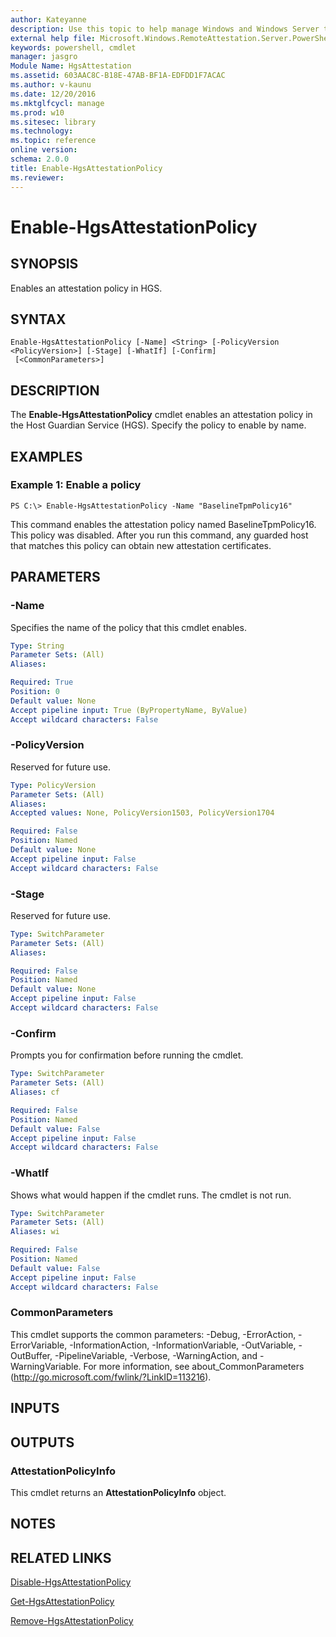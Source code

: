 ```yaml
---
author: Kateyanne
description: Use this topic to help manage Windows and Windows Server technologies with Windows PowerShell.
external help file: Microsoft.Windows.RemoteAttestation.Server.PowerShell.dll-Help.xml
keywords: powershell, cmdlet
manager: jasgro
Module Name: HgsAttestation
ms.assetid: 603AAC8C-B18E-47AB-BF1A-EDFDD1F7ACAC
ms.author: v-kaunu
ms.date: 12/20/2016
ms.mktglfcycl: manage
ms.prod: w10
ms.sitesec: library
ms.technology: 
ms.topic: reference
online version: 
schema: 2.0.0
title: Enable-HgsAttestationPolicy
ms.reviewer:
---
```


# Enable-HgsAttestationPolicy

## SYNOPSIS
Enables an attestation policy in HGS.

## SYNTAX

```
Enable-HgsAttestationPolicy [-Name] <String> [-PolicyVersion <PolicyVersion>] [-Stage] [-WhatIf] [-Confirm]
 [<CommonParameters>]
```

## DESCRIPTION
The **Enable-HgsAttestationPolicy** cmdlet enables an attestation policy in the Host Guardian Service (HGS).
Specify the policy to enable by name.

## EXAMPLES

### Example 1: Enable a policy
```
PS C:\> Enable-HgsAttestationPolicy -Name "BaselineTpmPolicy16"
```

This command enables the attestation policy named BaselineTpmPolicy16.
This policy was disabled.
After you run this command, any guarded host that matches this policy can obtain new attestation certificates.

## PARAMETERS

### -Name
Specifies the name of the policy that this cmdlet enables.

```yaml
Type: String
Parameter Sets: (All)
Aliases: 

Required: True
Position: 0
Default value: None
Accept pipeline input: True (ByPropertyName, ByValue)
Accept wildcard characters: False
```

### -PolicyVersion
Reserved for future use.

```yaml
Type: PolicyVersion
Parameter Sets: (All)
Aliases: 
Accepted values: None, PolicyVersion1503, PolicyVersion1704

Required: False
Position: Named
Default value: None
Accept pipeline input: False
Accept wildcard characters: False
```

### -Stage
Reserved for future use.

```yaml
Type: SwitchParameter
Parameter Sets: (All)
Aliases: 

Required: False
Position: Named
Default value: None
Accept pipeline input: False
Accept wildcard characters: False
```

### -Confirm
Prompts you for confirmation before running the cmdlet.

```yaml
Type: SwitchParameter
Parameter Sets: (All)
Aliases: cf

Required: False
Position: Named
Default value: False
Accept pipeline input: False
Accept wildcard characters: False
```

### -WhatIf
Shows what would happen if the cmdlet runs.
The cmdlet is not run.

```yaml
Type: SwitchParameter
Parameter Sets: (All)
Aliases: wi

Required: False
Position: Named
Default value: False
Accept pipeline input: False
Accept wildcard characters: False
```

### CommonParameters
This cmdlet supports the common parameters: -Debug, -ErrorAction, -ErrorVariable, -InformationAction, -InformationVariable, -OutVariable, -OutBuffer, -PipelineVariable, -Verbose, -WarningAction, and -WarningVariable. For more information, see about_CommonParameters (http://go.microsoft.com/fwlink/?LinkID=113216).

## INPUTS

## OUTPUTS

### AttestationPolicyInfo
This cmdlet returns an **AttestationPolicyInfo** object.

## NOTES

## RELATED LINKS

[Disable-HgsAttestationPolicy](./Disable-HgsAttestationPolicy.md)

[Get-HgsAttestationPolicy](./Get-HgsAttestationPolicy.md)

[Remove-HgsAttestationPolicy](./Remove-HgsAttestationPolicy.md)


